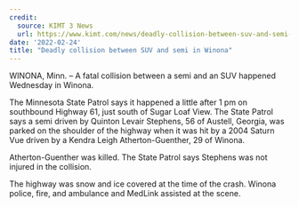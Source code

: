 ```yaml
---
credit:
  source: KIMT 3 News
  url: https://www.kimt.com/news/deadly-collision-between-suv-and-semi-in-winona/article_720e0420-9514-11ec-9c2e-c79cc39398af.html
date: '2022-02-24'
title: "Deadly collision between SUV and semi in Winona"
---
```

WINONA, Minn. – A fatal collision between a semi and an SUV happened Wednesday in Winona.

The Minnesota State Patrol says it happened a little after 1 pm on southbound Highway 61, just south of Sugar Loaf View.  The State Patrol says a semi driven by Quinton Levair Stephens, 56 of Austell, Georgia, was parked on the shoulder of the highway when it was hit by a 2004 Saturn Vue driven by a Kendra Leigh Atherton-Guenther, 29 of Winona.

Atherton-Guenther was killed.  The State Patrol says Stephens was not injured in the collision.

The highway was snow and ice covered at the time of the crash.  Winona police, fire, and ambulance and MedLink assisted at the scene.
